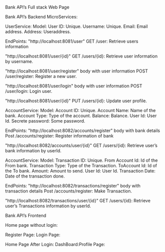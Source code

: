 Bank API’s Full stack Web Page

Bank API’s Backend
MicroServices:

UserService:
Model:
User ID: Unique.
Username: Unique.
Email: Email address.
Address: Useraddress.

EndPoints:
"http://localhost:8081/user"
GET /user: Retrieve users information 

"http://localhost:8081/user/{id}"
GET /users/{id}: Retrieve user information by username.

"http://localhost:8081/user/register" body with user information
POST /user/register: Register a new user.

"http://localhost:8081/user/login" body with user information
POST /user/login: Login user.

"http://localhost:8081/user/{id}"
PUT /users/{id}: Update user profile.

AccountService:
Model:
Account ID: Unique.
Account Name: Name of the bank.
Account Type: Type of the account.
Balance: Balance.
User Id: User Id.
Secrete password: Some password.

EndPoints:
"http://localhost:8082/accounts/register" body with bank details
Post /accounts/register: Register information of bank

"http://localhost:8082/accounts/user/{id}"
GET /users/{id}: Retrieve user’s bank information by userId.
















AccountService:
Model:
Transaction ID: Unique.
From Account Id: Id of the From bank.
Transaction Type: Type of the Transaction.
ToAccount Id: Id of the To bank.
Amount: Amount to send.
User Id: User Id.
Transaction Date: Date of the transaction done.

EndPoints:
"http://localhost:8082/transactions/register" body with transaction details
Post /accounts/register: Make Transaction.

"http://localhost:8082/transactions/user/{id}"
GET /users/{id}: Retrieve user’s Transactions information by userId.








Bank API’s Frontend


Home page without login:



Register Page:
Login Page:

Home Page After Login: 
DashBoard:Profile Page:
